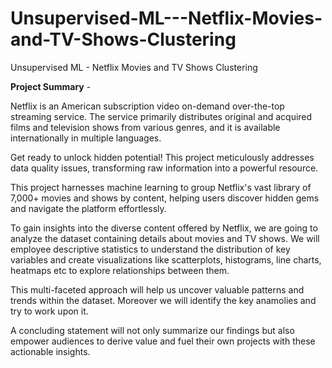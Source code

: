 # Unsupervised-ML---Netflix-Movies-and-TV-Shows-Clustering
Unsupervised ML - Netflix Movies and TV Shows Clustering

**Project Summary** -

Netflix is an American subscription video on-demand over-the-top streaming service. The service primarily distributes original and acquired films and television shows from various genres, and it is available internationally in multiple languages.

Get ready to unlock hidden potential! This project meticulously addresses data quality issues, transforming raw information into a powerful resource.

This project harnesses machine learning to group Netflix's vast library of 7,000+ movies and shows by content, helping users discover hidden gems and navigate the platform effortlessly.

To gain insights into the diverse content offered by Netflix, we are going to analyze the dataset containing details about movies and TV shows. We will employee descriptive statistics to understand the distribution of key variables and create visualizations like scatterplots, histograms, line charts, heatmaps etc to explore relationships between them.

This multi-faceted approach will help us uncover valuable patterns and trends within the dataset. Moreover we will identify the key anamolies and try to work upon it.

A concluding statement will not only summarize our findings but also empower audiences to derive value and fuel their own projects with these actionable insights.
